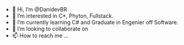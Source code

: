 - 👋 Hi, I’m @DanidevBR
- 👀 I’m interested in C*, Phyton, Fullstack.
- 🌱 I’m currently learning C# and Graduate in Engenier off Software.
- 💞️ I’m looking to collaborate on 
- 📫 How to reach me ...

<!---
DanidevBR/DanidevBR is a ✨ special ✨ repository because its `README.md` (this file) appears on your GitHub profile.
You can click the Preview link to take a look at your changes.
--->
